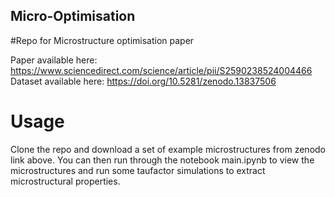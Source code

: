 ## Micro-Optimisation
#Repo for Microstructure optimisation paper

Paper available here: https://www.sciencedirect.com/science/article/pii/S2590238524004466
Dataset available here: https://doi.org/10.5281/zenodo.13837506

# Usage
Clone the repo and download a set of example microstructures from zenodo link above. 
You can then run through the notebook main.ipynb to view the microstructures and run some taufactor simulations to extract microstructural properties.

